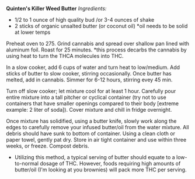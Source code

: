 **Quinten's Killer Weed Butter**
*Ingredients:*
* 1/2 to 1 ounce of high quality bud /or 3-4 ounces of shake
* 2 sticks of organic unsalted butter (or coconut oil) *oil needs to be solid at lower temps

Preheat oven to 275. Grind cannabis and spread over shallow pan lined with aluminum foil. Roast for 25 minutes. *this process decarbs the cannabis by using heat to turn the THCA molecules into THC.

In a slow cooker, add 6 cups of water and turn heat to low/medium. Add sticks of butter to slow cooker, stirring occasionally. Once butter has melted, add in cannabis. Simmer for 6-12 hours, stirring evey 45 min.

Turn off slow cooker; let mixture cool for at least 1 hour. Carefully pour entire mixture into a tall pitcher or cyclical container (try not to use containers that have smaller openings compared to their body [extreme example: 2 liter of soda]). Cover mixture and chill in fridge overnight.

Once mixture has solidified, using a butter knife, slowly work along the edges to carefully remove your infused butter/oil from the water mixture. All debris should have sunk to bottom of container. Using a clean cloth or paper towel, gently pat dry. Store in air tight container and use within three weeks, or freeze. Compost debris.

* Utilizing this method, a typical serving of butter should equate to a low-to-normal dosage of THC. However, foods requiring high amounts of butter/oil (I'm looking at you brownies) will pack more THC per serving.
